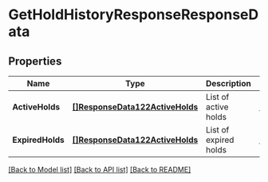 # GetHoldHistoryResponseResponseData

## Properties
Name | Type | Description | Notes
------------ | ------------- | ------------- | -------------
**ActiveHolds** | [**[]ResponseData122ActiveHolds**](ResponseData122_active_holds.md) | List of active holds | [default to null]
**ExpiredHolds** | [**[]ResponseData122ActiveHolds**](ResponseData122_active_holds.md) | List of expired holds | [default to null]

[[Back to Model list]](../README.md#documentation-for-models) [[Back to API list]](../README.md#documentation-for-api-endpoints) [[Back to README]](../README.md)

